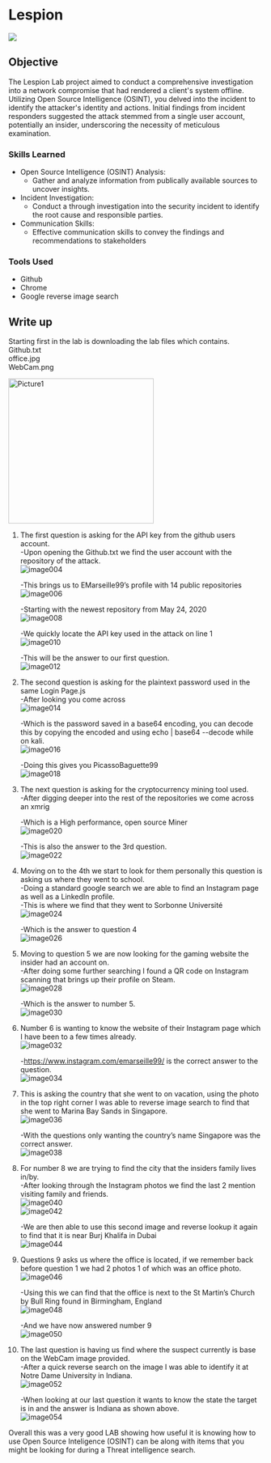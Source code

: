 # Lespion
<a href="https://cyberdefenders.org/blueteam-ctf-challenges/lespion/"><img src="https://img.shields.io/badge/-Lespion-0072b1?&style=for-the-badge&logo=cyberdefenders&logoColor=white" /></a>

## Objective

The Lespion Lab project aimed to conduct a comprehensive investigation into a network compromise that had rendered a client's system offline. 
Utilizing Open Source Intelligence (OSINT), you delved into the incident to identify the attacker's identity and actions. 
Initial findings from incident responders suggested the attack stemmed from a single user account, potentially an insider, underscoring the necessity of meticulous examination.

### Skills Learned

- Open Source Intelligence (OSINT) Analysis:
  - Gather and analyze information from publically available sources to uncover insights.  
- Incident Investigation:
  - Conduct a through investigation into the security incident to identify the root cause and responsible parties.  
- Communication Skills:
  - Effective communication skills to convey the findings and recommendations to stakeholders

### Tools Used

- Github
- Chrome
- Google reverse image search

## Write up


Starting first in the lab is downloading the lab files which contains. <br>
Github.txt <br>
office.jpg <br>
WebCam.png <br>

 <img width="287" alt="Picture1" src="https://github.com/caseycolbert15/Cybersecurity-Labs/assets/165977507/f36475af-9f4d-4e3b-b03d-9fd432b96333">


1.	The first question is asking for the API key from the github users account.  
    -Upon opening the Github.txt we find the user account with the repository of the attack.  
  	  ![image004](https://github.com/caseycolbert15/Cybersecurity-Labs/assets/165977507/e2ee46b7-caa9-4ef0-8989-2bf59665f13d)
  	  
    -This brings us to EMarseille99’s profile with 14 public repositories  
  	  ![image006](https://github.com/caseycolbert15/Cybersecurity-Labs/assets/165977507/86eefb99-08e3-44fd-ab2b-a27755eaf04b)
  	  
    -Starting with the newest repository from May 24, 2020  
    	![image008](https://github.com/caseycolbert15/Cybersecurity-Labs/assets/165977507/c9f67ace-0ad3-448e-9ce7-62086ee27daf)
  	  
    -We quickly locate the API key used in the attack on line 1  
    	![image010](https://github.com/caseycolbert15/Cybersecurity-Labs/assets/165977507/d086d41f-6229-4a69-8740-b511e20c8e8a)
  	  
    -This will be the answer to our first question.  
    	![image012](https://github.com/caseycolbert15/Cybersecurity-Labs/assets/165977507/78c56b03-decb-4ec2-9b3b-743e1c82437f)  

2.	The second question is asking for the plaintext password used in the same Login Page.js  
    -After looking you come across  
  	  ![image014](https://github.com/caseycolbert15/Cybersecurity-Labs/assets/165977507/20d69867-feed-4675-b6bf-bc539a2e857f)  
  	  
  	-Which is the password saved in a base64 encoding, you can decode this by copying the encoded and using echo | base64 --decode while on kali.  
  	  ![image016](https://github.com/caseycolbert15/Cybersecurity-Labs/assets/165977507/c6cc0395-95cd-4223-bf30-c9a4ad1c9f5b)  
  	  
    -Doing this gives you PicassoBaguette99  
  	  ![image018](https://github.com/caseycolbert15/Cybersecurity-Labs/assets/165977507/60ab3fb7-7ae6-466a-b6b3-be925f13ae51)  
  	

3.	The next question is asking for the cryptocurrency mining tool used.  
    -After digging deeper into the rest of the repositories we come across an xmrig  
  
  	-Which is a High performance, open source Miner  
  	  ![image020](https://github.com/caseycolbert15/Cybersecurity-Labs/assets/165977507/7efa51a0-7350-4571-920e-efe0a1844f6c)  
  	
  	-This is also the answer to the 3rd question.  
  	  ![image022](https://github.com/caseycolbert15/Cybersecurity-Labs/assets/165977507/b3aa09c3-e955-4f27-bf49-0040e82dbfba)  


5.	Moving on to the 4th we start to look for them personally this question is asking us where they went to school.  
    -Doing a standard google search we are able to find an Instagram page as well as a LinkedIn profile.  
  	-This is where we find that they went to Sorbonne Université  
  	  ![image024](https://github.com/caseycolbert15/Cybersecurity-Labs/assets/165977507/388ae9e5-9a66-4538-9885-65fb4767313b)  

  	-Which is the answer to question 4  
  	  ![image026](https://github.com/caseycolbert15/Cybersecurity-Labs/assets/165977507/a76cb9ca-eeb8-461f-9854-b305b232e7e9)  


6.	Moving to question 5 we are now looking for the gaming website the insider had an account on.  
    -After doing some further searching I found a QR code on Instagram scanning that brings up their profile on Steam.  
  	  ![image028](https://github.com/caseycolbert15/Cybersecurity-Labs/assets/165977507/709b5585-6a29-4a51-8018-85af831ff298)  
  	
  	-Which is the answer to number 5.  
  	  ![image030](https://github.com/caseycolbert15/Cybersecurity-Labs/assets/165977507/3c9de2bc-8f2b-4ace-af7e-5674d0ed6013)  


7.	Number 6 is wanting to know the website of their Instagram page which I have been to a few times already.  
      ![image032](https://github.com/caseycolbert15/Cybersecurity-Labs/assets/165977507/9bc4c328-320c-42e0-9a8b-3d57dd03005b)  
  	
    -https://www.instagram.com/emarseille99/ is the correct answer to the question.  
  	  ![image034](https://github.com/caseycolbert15/Cybersecurity-Labs/assets/165977507/e7305a69-d62a-4737-806e-81a2c1c15077)  


8.	This is asking the country that she went to on vacation, using the photo in the top right corner I was able to reverse image search to find that she went to Marina Bay Sands in Singapore.  
      ![image036](https://github.com/caseycolbert15/Cybersecurity-Labs/assets/165977507/df624951-6b00-4516-9054-2a3794550155)  
  	
    -With the questions only wanting the country’s name Singapore was the correct answer.  
  	  ![image038](https://github.com/caseycolbert15/Cybersecurity-Labs/assets/165977507/97ad34af-b990-4007-b7bc-a33c3a22d2b8)  


9.	For number 8 we are trying to find the city that the insiders family lives in/by.  
    -After looking through the Instagram photos we find the last 2 mention visiting family and friends.  
    	![image040](https://github.com/caseycolbert15/Cybersecurity-Labs/assets/165977507/039ead0c-0261-41b9-9d6b-1382b5cf3fd1)  
  	  ![image042](https://github.com/caseycolbert15/Cybersecurity-Labs/assets/165977507/26c150ac-f2ca-49d5-bedb-9bbb5ae7d36b)  

  	-We are then able to use this second image and reverse lookup it again to find that it is near Burj Khalifa in Dubai  
  	  ![image044](https://github.com/caseycolbert15/Cybersecurity-Labs/assets/165977507/ef2335ab-2c72-4604-adae-7f4286917080)  


10.	Questions 9 asks us where the office is located, if we remember back before question 1 we had 2 photos 1 of which was an office photo.  
      ![image046](https://github.com/caseycolbert15/Cybersecurity-Labs/assets/165977507/10092b52-27e3-4ce8-b265-2d1761fa1c2e)  

   	-Using this we can find that the office is next to the St Martin’s Church by Bull Ring found in Birmingham, England  
   	  ![image048](https://github.com/caseycolbert15/Cybersecurity-Labs/assets/165977507/3665d164-63e5-47d9-9db6-b18c6ef47fd4)  

   	-And we have now answered number 9  
   	  ![image050](https://github.com/caseycolbert15/Cybersecurity-Labs/assets/165977507/bb82da8a-9de9-4f8d-b7e7-aa174a591d80)  


11.	The last question is having us find where the suspect currently is base on the WebCam image provided.  
    -After a quick reverse search on the image I was able to identify it at Notre Dame University in Indiana.  
   	  ![image052](https://github.com/caseycolbert15/Cybersecurity-Labs/assets/165977507/6084c99e-3aaf-4741-9dcc-4365fcac6eed)  

   	-When looking at our last question it wants to know the state the target is in and the answer is Indiana as shown above.  
   	  ![image054](https://github.com/caseycolbert15/Cybersecurity-Labs/assets/165977507/051a2a8f-cfc2-4111-91e0-ea7d095cafbe)  

Overall this was a very good LAB showing how useful it is knowing how to use Open Source Inteligence (OSINT) can be along with items that you might be looking for during a Threat intelligence search.
